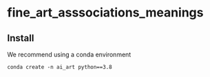 # fine_art_asssociations_meanings

## Install 

We recommend using a conda environment

```
conda create -n ai_art python==3.8
```